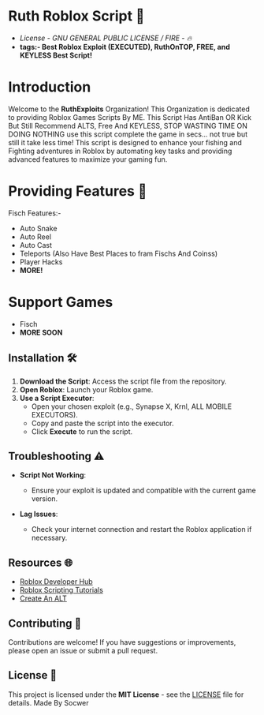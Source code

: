 # Ruth Roblox Script 🎣
- *License - GNU GENERAL PUBLIC LICENSE / FIRE - 🔥*
- **tags:- Best Roblox Exploit (EXECUTED), RuthOnTOP, FREE, and KEYLESS Best Script!**

# Introduction
Welcome to the **RuthExploits** Organization! This Organization is dedicated to providing Roblox Games Scripts By ME. This Script Has AntiBan OR Kick But Still Recommend ALTS, Free And KEYLESS, STOP WASTING TIME ON DOING NOTHING use this script complete the game in secs... not true but still it take less time! This script is designed to enhance your fishing and Fighting adventures in Roblox by automating key tasks and providing advanced features to maximize your gaming fun.

# Providing Features 🌟
Fisch Features:-
- Auto Snake
- Auto Reel
- Auto Cast
- Teleports (Also Have Best Places to fram Fischs And Coinss)
- Player Hacks
- **MORE!**
# Support Games
- Fisch
- **MORE SOON**
  
## Installation 🛠️

1. **Download the Script**: Access the script file from the repository.
2. **Open Roblox**: Launch your Roblox game.
3. **Use a Script Executor**:
   - Open your chosen exploit (e.g., Synapse X, Krnl, ALL MOBILE EXECUTORS).
   - Copy and paste the script into the executor.
   - Click **Execute** to run the script.

## Troubleshooting ⚠️
- **Script Not Working**:
  - Ensure your exploit is updated and compatible with the current game version.
  
- **Lag Issues**:
  - Check your internet connection and restart the Roblox application if necessary.

## Resources 🌐
- [Roblox Developer Hub](https://developer.roblox.com/en-us)
- [Roblox Scripting Tutorials](https://www.youtube.com/results?search_query=roblox+scripting+tutorials)
- [Create An ALT](https://roblox.com/login)

## Contributing 🤝
Contributions are welcome! If you have suggestions or improvements, please open an issue or submit a pull request.

## License 📜
This project is licensed under the **MIT License** - see the [LICENSE](https://github.com/RuthExploits/Ruth?tab=GPL-3.0-1-ov-file) file for details. Made By Socwer
